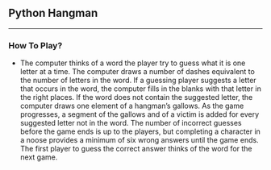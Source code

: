 <h2>Python Hangman</h2>
<hr>
<h3>How To Play?</h3>
<ul>
  <li>The computer thinks of a word the player try to guess what it is one letter at a time. The computer draws a number of dashes equivalent to the number of letters in the word. If a guessing player suggests a letter that occurs in the word, the computer fills in the blanks with that letter in the right places. If the word does not contain the suggested letter, the computer draws one element of a hangman’s gallows. As the game progresses, a segment of the gallows and of a victim is added for every suggested letter not in the word. The number of incorrect guesses before the game ends is up to the players, but completing a character in a noose provides a minimum of six wrong answers until the game ends. The first player to guess the correct answer thinks of the word for the next game.</li>
</ul>
